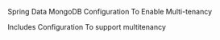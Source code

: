 Spring Data MongoDB Configuration To Enable Multi-tenancy

Includes Configuration To support multitenancy
